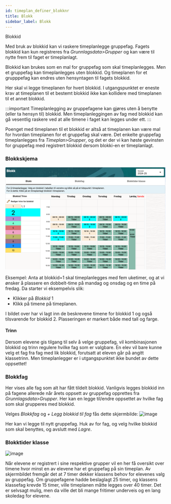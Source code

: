```yaml
---
id: timeplan_definer_blokknr
title: Blokk
sidebar_label: Blokk
---
```


Blokkid

Med bruk av blokkid kan vi raskere timeplanlegge gruppefag. Fagets blokkid kan kun registreres fra _Grunnlagsdata>Grupper_ og kan være til nytte frem til faget er timeplanlagt. 

Blokkid kan brukes som en mal for gruppefag som skal timeplanlegges. Men et gruppefag kan timeplanlegges uten blokkid. Og timeplanen for et grupppefag kan endres uten hensyntagen til fagets blokkid.

Her skal vi legge timeplanen for hvert blokkid. I utgangspunktet er eneste krav at timeplanen til et bestemt blokkid ikke kan kollidere med timeplanen til et annet blokkid.

:::important Timeplanlegging av gruppefagene kan gjøres uten å benytte (eller ta hensyn til) blokkid. Men timeplanleggingen av fag med blokkid kan gå vesentlig raskere ved at alle timene i faget kan legges under ett. :::

Poenget med timeplanen til et blokkid er altså at timeplanen kan være mal for hvordan timeplanen for et gruppefag skal være. Det enkelte gruppefag timeplanlegges fra _Timeplan>Grupper_, og det er der vi kan høste gevinsten for gruppefag med registrert blokkid dersom blokki-en er timeplanlagt.
 

### Blokkskjema
![bilde](/img/tp_blokk.png)

Eksempel:
Anta at blokkid=1 skal timeplanlegges med fem uketimer, og at vi ønsker å plassere en dobbelt-time på mandag og onsdag og en time på fredag. Da starter vi eksempelvis slik:
- Klikker på _Blokkid_ 1 
- Klikk på timene på timeplanen.

I bildet over har vi lagt inn de beskrevene timene for blokkid 1 og også tilsvarende for blokkid 2. Plasseringen er markert både med tall og farge.

#### Trinn
Dersom elevene gis tilgang til selv å velge gruppefag, vil kombinasjonen blokkid og trinn regulere hvilke fag som er valgbare. En elev vil bare kunne velg et fag fra fag med lik blokkid, forutsatt at eleven går på angitt klassetrinn. Men timeplanlegger er i utgangspunktet ikke bundet av dette oppsettet!

### Blokkfag
Her vises alle fag som alt har fått tildelt blokkid. Vanligvis legges blokkid inn på fagene allerede når årets oppsett av gruppefag opprettes fra _Grunnlagsdata>Grupper_.
Her kan en legge til/endre oppsettet av hvilke fag som skal grupperes med blokkid. 

Velges _Blokkfag_ og _+ Legg blokkid til fag_ fås dette skjermbilde:
![image](https://github.com/BarmanHanssen/iskole/assets/80097133/98616fe9-c9d5-4dcd-826a-72565749569f)

Her kan vi legge til nytt gruppefag. Huk av for fag, og velg hvilke blokkid som skal benyttes, og avslutt med _Lagre_.

### Blokktider klasse
![image](https://github.com/BarmanHanssen/iskole/assets/80097133/3128651d-a41a-42e8-97ac-71beda745e03)

Når elevene er registrert i sine respektive grupper vil en her få oversikt over timene hvor minst en av elevene har et gruppefag på sin timeplan. Av skjermbildet fremgår det at 7 timer dekker klassens behov for  elevenes valg av gruppefag. Om gruppefagene hadde beslaglagt 25 timer, og klassens klassefag krevde 15 timer, ville timeplanen måtte legges over 40 timer. Det er selvsagt mulig, men da ville det bli mange fritimer underveis og en lang skoledag for elevene.
